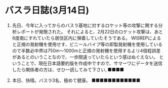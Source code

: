 # バスラ日誌(3月14日)

1. 先日、今年に入ってからのバスラ基地に対するロケット等の攻撃に関する分析レポートが発簡された。
   それによると、2月22日のロケット攻撃は、あと6度南にすれていたら居住区内に弾着していたそうである。
   WISREPによると正規の発射機を使用せす、ビニールバイプ等の即製発射機を使用しているので半数必中界は750m〜1000mと正規の発射機を使用するよリ4倍程誤差があるとのいうことなので、一歩間違っていたらという感はぬぐえない。
   ということで、現在日本語要約版を作成中ですので、サマーワにデータを送信したら関係者の方は、せひ一読してみて下さい,
   ■■■■

2. 本日、快晴。バスラ3名、極めて健康。
   ■■■■■■■■■■■■
